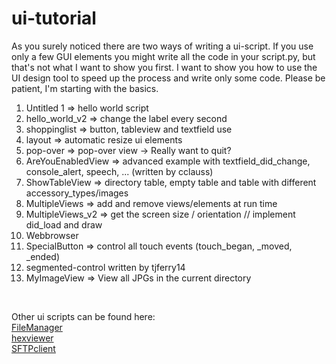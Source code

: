 ui-tutorial
===========

As you surely noticed there are two ways of writing a ui-script. If you use only a few GUI elements you might write all 
the code in your script.py, but that's not what I want to show you first. I want to show you how to use the UI design tool
to speed up the process and write only some code. Please be patient, I'm starting with the basics.

1. Untitled 1 => hello world script<br />
2. hello_world_v2 => change the label every second<br />
3. shoppinglist => button, tableview and textfield use<br />
4. layout => automatic resize ui elements<br />
5. pop-over => pop-over view -> Really want to quit?<br />
6. AreYouEnabledView => advanced example with textfield_did_change, console_alert, speech, ... (written by cclauss)<br />
7. ShowTableView => directory table, empty table and table with different accessory_types/images<br />
8. MultipleViews => add and remove views/elements at run time<br />
9. MultipleViews_v2 => get the screen size / orientation // implement did_load and draw<br />
10. Webbrowser<br />
11. SpecialButton => control all touch events (touch_began, _moved, _ended)<br/>
12. segmented-control written by tjferry14<br />
13. MyImageView => View all JPGs in the current directory<br />
<br />


Other ui scripts can be found here:<br />
[FileManager][]<br />
[hexviewer][]<br />
[SFTPclient][]<br />

[FileManager]: https://github.com/humberry/FileManager
[hexviewer]: https://github.com/humberry/hexviewer
[SFTPclient]: https://github.com/humberry/sftp-client
